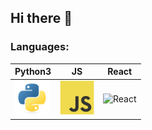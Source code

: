 ## Hi there 👋


### Languages:
| Python3 | JS | React |
|----------|----------|----------|
|  <img src="https://github.com/devicons/devicon/blob/master/icons/python/python-original.svg" title="Python"  alt="Python" width="55" height="55"/>|  <img src="https://github.com/devicons/devicon/blob/master/icons/javascript/javascript-original.svg" title="JavaScript" alt="JavaScript" width="55" height="55"/>| <img src="https://duckduckgo.com/i/1919314e.png" title="React" alt="React" width="55" height="55"/> |
